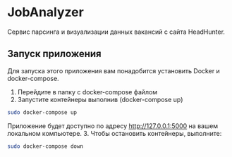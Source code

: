 # JobAnalyzer
Сервис парсинга и визуализации данных вакансий с сайта HeadHunter.
## Запуск приложения

Для запуска этого приложения вам понадобится установить Docker и docker-compose.

1. Перейдите в папку с docker-compose файлом
2. Запустите контейнеры выполнив (docker-compose up)
```bash
sudo docker-compose up
```
Приложение будет доступно по адресу http://127.0.0.1:5000 на вашем локальном компьютере.
3. Чтобы остановить контейнеры, выполните:
```bash
sudo docker-compose down
```